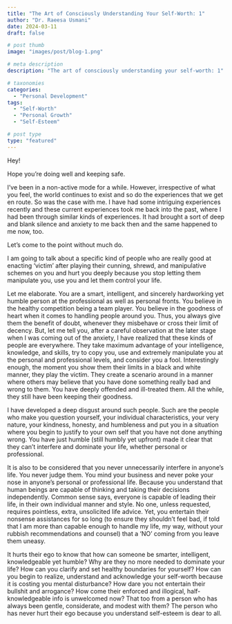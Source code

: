```yaml
---
title: "The Art of Consciously Understanding Your Self-Worth: 1"
author: "Dr. Raeesa Usmani"
date: 2024-03-11
draft: false

# post thumb
image: "images/post/blog-1.png"

# meta description
description: "The art of consciously understanding your self-worth: 1"

# taxonomies
categories:
  - "Personal Development"
tags:
  - "Self-Worth"
  - "Personal Growth"
  - "Self-Esteem"

# post type
type: "featured"
---
```


Hey!

Hope you’re doing well and keeping safe.

I’ve been in a non-active mode for a while. However, irrespective of what you feel, the world continues to exist and so do the experiences that we get en route. So was the case with me. I have had some intriguing experiences recently and these current experiences took me back into the past, where I had been through similar kinds of experiences. It had brought a sort of deep and blank silence and anxiety to me back then and the same happened to me now, too.

Let’s come to the point without much do.

I am going to talk about a specific kind of people who are really good at enacting ‘victim’ after playing their cunning, shrewd, and manipulative schemes on you and hurt you deeply because you stop letting them manipulate you, use you and let them control your life.

Let me elaborate. You are a smart, intelligent, and sincerely hardworking yet humble person at the professional as well as personal fronts. You believe in the healthy competition being a team player. You believe in the goodness of heart when it comes to handling people around you. Thus, you always give them the benefit of doubt, whenever they misbehave or cross their limit of decency. But, let me tell you, after a careful observation at the later stage when I was coming out of the anxiety, I have realized that these kinds of people are everywhere. They take maximum advantage of your intelligence, knowledge, and skills, try to copy you, use and extremely manipulate you at the personal and professional levels, and consider you a fool. Interestingly enough, the moment you show them their limits in a black and white manner, they play the victim. They create a scenario around in a manner where others may believe that you have done something really bad and wrong to them. You have deeply offended and ill-treated them. All the while, they still have been keeping their goodness.

I have developed a deep disgust around such people. Such are the people who make you question yourself, your individual characteristics, your very nature, your kindness, honesty, and humbleness and put you in a situation where you begin to justify to your own self that you have not done anything wrong. You have just humble (still humbly yet upfront) made it clear that they can’t interfere and dominate your life, whether personal or professional.

It is also to be considered that you never unnecessarily interfere in anyone’s life. You never judge them. You mind your business and never poke your nose in anyone’s personal or professional life. Because you understand that human beings are capable of thinking and taking their decisions independently. Common sense says, everyone is capable of leading their life, in their own individual manner and style. No one, unless requested, requires pointless, extra, unsolicited life advice. Yet, you entertain their nonsense assistances for so long (to ensure they shouldn’t feel bad, if told that I am more than capable enough to handle my life, my way, without your rubbish recommendations and counsel) that a ‘NO’ coming from you leave them uneasy.

It hurts their ego to know that how can someone be smarter, intelligent, knowledgeable yet humble? Why are they no more needed to dominate your life? How can you clarify and set healthy boundaries for yourself? How can you begin to realize, understand and acknowledge your self-worth because it is costing you mental disturbance? How dare you not entertain their bullshit and arrogance? How come their enforced and illogical, half-knowledgeable info is unwelcomed now? That too from a person who has always been gentle, considerate, and modest with them? The person who has never hurt their ego because you understand self-esteem is dear to all.
